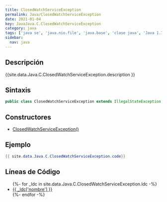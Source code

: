 ```yaml
---
title: ClosedWatchServiceException
permalink: Java/ClosedWatchServiceException
date: 2021-01-04
key: JavaJava.C.ClosedWatchServiceException
category: java
tags: ['java se', 'java.nio.file', 'java.base', 'clase java', 'Java 1.7']
sidebar: 
  nav: java
---
```


## Descripción
{{site.data.Java.C.ClosedWatchServiceException.description }}

## Sintaxis
~~~java
public class ClosedWatchServiceException extends IllegalStateException
~~~

## Constructores
* [ClosedWatchServiceException()](/Java/ClosedWatchServiceException/ClosedWatchServiceException/)

## Ejemplo
~~~java
{{ site.data.Java.C.ClosedWatchServiceException.code}}
~~~

## Líneas de Código
<ul>
{%- for _ldc in site.data.Java.C.ClosedWatchServiceException.ldc -%}
   <li>
       <a href="{{_ldc['url'] }}">{{ _ldc['nombre'] }}</a>
   </li>
{%- endfor -%}
</ul>
